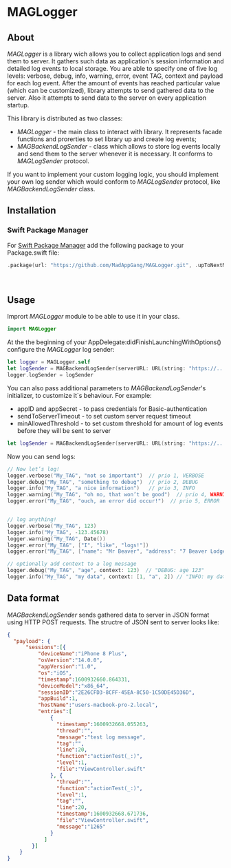 # MAGLogger

## About

<em>MAGLogger</em> is a library wich allows you to collect application logs and send them to server. It gathers such data as application`s session information and detailed log events to local storage. You are able to specify one of five log levels: verbose, debug, info, warning, error, event TAG, context and payload for each log event. After the amount of events has reached particular value (which can be customized), library attempts to send gathered data to the server. Also it attempts to send data to the server on every application startup.

This library is distributed as two classes:
- <em>MAGLogger</em> - the main class to interact with library. It represents facade functions and prorerties to set library up and create log events;
- <em>MAGBackendLogSender</em> - class which allows to store log events locally and send them to the server whenever it is necessary. It conforms to <em>MAGLogSender</em> protocol.

If you want to implement your custom logging logic, you should implement your own log sender which would conform to <em>MAGLogSender</em> protocol, like <em>MAGBackendLogSender</em> class.

## Installation

### Swift Package Manager

For [Swift Package Manager](https://swift.org/package-manager/) add the following package to your Package.swift file:

``` Swift
.package(url: "https://github.com/MadAppGang/MAGLogger.git", .upToNextMajor(from: "1.0.0")),
```

<br/>

## Usage

Imprort <em>MAGLogger</em> module to be able to use it in your class.

``` Swift
import MAGLogger
```

At the the beginning of your AppDelegate:didFinishLaunchingWithOptions() configure the <em>MAGLogger</em> log sender:

``` Swift
let logger = MAGLogger.self
let logSender = MAGBackendLogSender(serverURL: URL(string: "https://....")!)
logger.logSender = logSender
```

You can also pass additional parameters to <em>MAGBackendLogSender</em>'s initializer, to customize it`s behaviour. For example:
- appID and appSecret - to pass credentials for Basic-authentication
- sendToServerTimeout - to set custom server request timeout
- minAllowedThreshold - to set custom threshold for amount of log events before they will be sent to server

``` Swift
let logSender = MAGBackendLogSender(serverURL: URL(string: "https://...")!, appID: "...", appSecret: "...", sendToServerTimeout: 30, minAllowedThreshold: 50)
```

Now you can send logs:

``` Swift
// Now let’s log!
logger.verbose("My_TAG", "not so important")  // prio 1, VERBOSE
logger.debug("My_TAG", "something to debug")  // prio 2, DEBUG
logger.info("My_TAG", "a nice information")   // prio 3, INFO
logger.warning("My_TAG", "oh no, that won’t be good")  // prio 4, WARNING
logger.error("My_TAG", "ouch, an error did occur!")  // prio 5, ERROR


// log anything!
logger.verbose("My_TAG", 123)
logger.info("My_TAG", -123.45678)
logger.warning("My_TAG", Date())
logger.error("My_TAG", ["I", "like", "logs!"])
logger.error("My_TAG", ["name": "Mr Beaver", "address": "7 Beaver Lodge"])

// optionally add context to a log message
logger.debug("My_TAG", "age", context: 123)  // "DEBUG: age 123"
logger.info("My_TAG", "my data", context: [1, "a", 2]) // "INFO: my data [1, \"a\", 2]"
```

## Data format

<em>MAGBackendLogSender</em> sends gathered data to server in JSON format using HTTP POST requests. The structre of JSON sent to server looks like:

``` JSON
{
  "payload": {
      "sessions":[{
          "deviceName":"iPhone 8 Plus",
          "osVersion":"14.0.0",
          "appVersion":"1.0",
          "os":"iOS",
          "timestamp":1600932660.864331,
          "deviceModel":"x86_64",
          "sessionID":"2E26CFD3-8CFF-45EA-8C50-1C50DE45D36D",
          "appBuild":1,
          "hostName":"users-macbook-pro-2.local",
          "entries":[
              {
                "timestamp":1600932668.055263,
                "thread":"",
                "message":"test log message",
                "tag":"",
                "line":20,
                "function":"actionTest(_:)",
                "level":1,
                "file":"ViewController.swift"
              }, {
                "thread":"",
                "function":"actionTest(_:)",
                "level":1,
                "tag":"",
                "line":20,
                "timestamp":1600932668.671736,
                "file":"ViewController.swift",
                "message":"1265"
              }
            ]
        }]
    }
}
```
